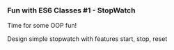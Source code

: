 ### Fun with ES6 Classes #1 - StopWatch
Time for some OOP fun!

Design simple stopwatch with features start, stop, reset
